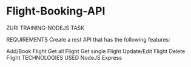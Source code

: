 # Flight-Booking-API

ZURI TRAINING-NODEJS TASK

REQUIREMENTS
Create a rest API that has the following features:

Add/Book Flight
Get all Flight
Get single Flight
Update/Edit Flight
Delete Flight
TECHNOLOGIES USED
NodeJS
Express
